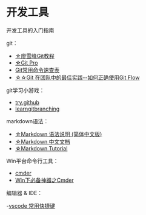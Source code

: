 # 开发工具 #

开发工具的入门指南

git：

- [☆廖雪峰Git教程](https://www.liaoxuefeng.com/wiki/0013739516305929606dd18361248578c67b8067c8c017b000)
- [☆Git Pro](https://git-scm.com/book/zh/v2)
- [Git常用命令速查表](resources/GIT_CHEAT_SHEET.jpg)
- [☆☆Git 在团队中的最佳实践--如何正确使用Git Flow](http://www.cnblogs.com/cnblogsfans/p/5075073.html)

git学习小游戏：

- [try.github](https://try.github.io)
- [learngitbranching](http://learngitbranching.js.org/)

markdown语法：

- [☆Markdown 语法说明 (简体中文版)](http://wowubuntu.com/markdown/)
- [☆Markdown 中文文档](https://markdown-zh.readthedocs.io/en/latest/)
- [☆Markdown Tutorial](http://www.markdowntutorial.com/)

Win平台命令行工具：

- [cmder](http://cmder.net/)
- [Win下必备神器之Cmder](http://www.jeffjade.com/2016/01/13/2016-01-13-windows-software-cmder/)

编辑器 & IDE：

-[vscode 常用快捷键](http://webfuse.cn/2016/07/20/Visual%20Studio%20Code%E5%B8%B8%E7%94%A8%E5%BF%AB%E6%8D%B7%E9%94%AE/)
